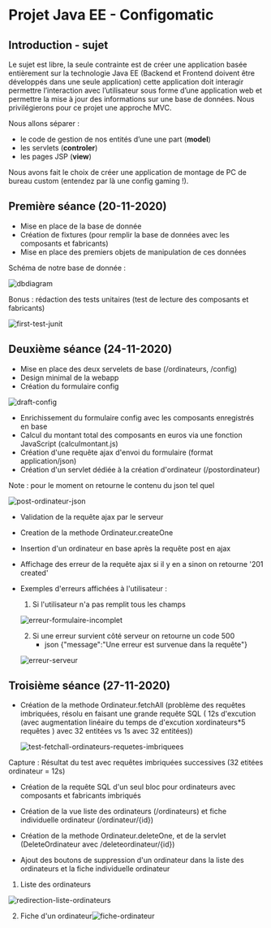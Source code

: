# Projet Java EE - Configomatic

## Introduction - sujet
Le sujet est libre, la seule contrainte est de créer une application basée entièrement sur la technologie Java EE (Backend et Frontend doivent être développés dans une seule application) cette application doit interagir permettre l’interaction avec l’utilisateur sous forme d’une application web et permettre la mise à jour des informations sur une base de données. Nous privilégierons pour ce projet une approche MVC.

Nous allons séparer :
- le code de gestion de nos entités d’une une part (**model**)
- les servlets (**controler**)
- les pages JSP (**view**)

Nous avons fait le choix de créer une application de montage de PC de bureau custom (entendez par là une config gaming !).

## Première séance (20-11-2020)

- Mise en place de la base de donnée
- Création de fixtures (pour remplir la base de données avec les composants et fabricants)
- Mise en place des premiers objets de manipulation de ces données

Schéma de notre base de donnée :

![dbdiagram](https://raw.githubusercontent.com/art-dambrine/java-configomatic/master/img/dbdiagram.png)



Bonus : rédaction des tests unitaires (test de lecture des composants et fabricants)

![first-test-junit](https://raw.githubusercontent.com/art-dambrine/java-configomatic/master/img/first-test-junit.png)

## Deuxième séance (24-11-2020)

- Mise en place des deux servelets de base (/ordinateurs, /config)
- Design minimal de la webapp
- Création du formulaire config

![draft-config](https://raw.githubusercontent.com/art-dambrine/java-configomatic/master/img/draft-config.png)

- Enrichissement du formulaire config avec les composants enregistrés en base
- Calcul du montant total des composants en euros via une fonction JavaScript (calculmontant.js)
- Création d'une requête ajax d'envoi du formulaire (format application/json)
- Création d'un servlet dédiée à la création d'ordinateur (/postordinateur)

Note : pour le moment on retourne le contenu du json tel quel

![post-ordinateur-json](https://raw.githubusercontent.com/art-dambrine/java-configomatic/master/img/post-ordinateur-json.png)

- Validation de la requête ajax par le serveur

- Creation de la methode Ordinateur.createOne

- Insertion d'un ordinateur en base après la requête post en ajax

- Affichage des erreur de la requête ajax si il y en a sinon on retourne '201 created'

  

- Exemples d'erreurs affichées à l'utilisateur :

  1. Si l'utilisateur n'a pas remplit tous les champs

  ![erreur-formulaire-incomplet](img/erreur-formulaire-incomplet.png)
  
  2. Si une erreur survient côté serveur on retourne un code 500 
     + json {"message":"Une erreur est survenue dans la requête"}
  
  ![erreur-serveur](img/erreur-serveur.png)



## Troisième séance (27-11-2020)

- Création de la methode Ordinateur.fetchAll (problème des requêtes imbriquées, résolu en faisant une grande requête SQL ( 12s d'excution (avec augmentation linéaire du temps de d'excution xordinateurs*5 requêtes ) avec 32 entitées vs 1s avec 32 entitées))

  ![test-fetchall-ordinateurs-requetes-imbriquees](img/test-fetchall-ordinateurs-requetes-imbriquees.png)

Capture : Résultat du test avec requêtes imbriquées successives (32 etitées ordinateur = 12s)

- Création de la requête SQL d'un seul bloc pour ordinateurs avec composants et fabricants imbriqués

- Création de la vue liste des ordinateurs (/ordinateurs) et fiche individuelle ordinateur (/ordinateur/{id})

- Création de la methode Ordinateur.deleteOne, et de la servlet (DeleteOrdinateur avec /deleteordinateur/{id})

- Ajout des boutons de suppression d'un ordinateur dans la liste des ordinateurs et la fiche individuelle ordinateur

  

1. Liste des ordinateurs

![redirection-liste-ordinateurs](img/redirection-liste-ordinateurs.png)

2. Fiche d'un ordinateur![fiche-ordinateur](img/fiche-ordinateur.png)